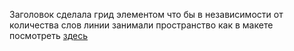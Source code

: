 Заголовок сделала грид элементом что бы в независимости от количества слов линии занимали пространство как в макете
посмотреть [здесь](https://yuliyaleushina.github.io/sotka/)

